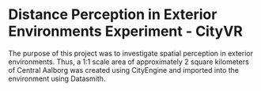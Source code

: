 # Distance Perception in Exterior Environments Experiment - CityVR

 
The purpose of this project was to investigate spatial perception in exterior environments. Thus, a 1:1 scale area of approximately 2 square kilometers of Central Aalborg was created using CityEngine and imported into the environment using Datasmith. 
